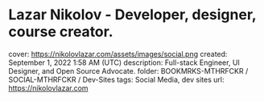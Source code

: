 # Lazar Nikolov - Developer, designer, course creator.

cover: https://nikolovlazar.com/assets/images/social.png
created: September 1, 2022 1:58 AM (UTC)
description: Full-stack Engineer, UI Designer, and Open Source Advocate.
folder: BOOKMRKS-MTHRFCKR / SOCIAL-MTHRFCKR / Dev-Sites
tags: Social Media, dev sites
url: https://nikolovlazar.com